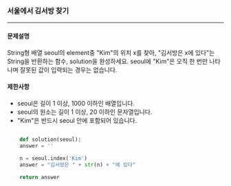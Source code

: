 ### 서울에서 김서방 찾기 ###

<hr>

#### 문제설명 ####

String형 배열 seoul의 element중 "Kim"의 위치 x를 찾아, "김서방은 x에 있다"는 String을 반환하는 함수, solution을 완성하세요. seoul에 "Kim"은 오직 한 번만 나타나며 잘못된 값이 입력되는 경우는 없습니다.

#### 제한사항 ####
- seoul은 길이 1 이상, 1000 이하인 배열입니다.
- seoul의 원소는 길이 1 이상, 20 이하인 문자열입니다.
- "Kim"은 반드시 seoul 안에 포함되어 있습니다.


```py

    def solution(seoul):
    answer = ''
    
    n = seoul.index('Kim')
    answer = "김서방은 " + str(n) + "에 있다"

    return answer

```